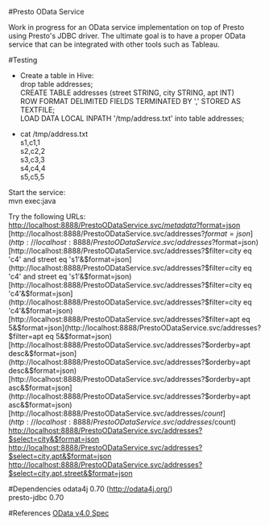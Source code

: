 #Presto OData Service

Work in progress for an OData service implementation on top of Presto using Presto's JDBC driver. The ultimate goal is to have a proper OData service that can be integrated with other tools such as Tableau.

#Testing

- Create a table in Hive:  
drop table addresses;  
CREATE TABLE addresses (street STRING, city STRING, apt INT)  
ROW FORMAT DELIMITED FIELDS TERMINATED BY ','
STORED AS TEXTFILE;    
LOAD DATA LOCAL INPATH '/tmp/address.txt' into table addresses;

- cat /tmp/address.txt   
s1,c1,1   
s2,c2,2  
s3,c3,3  
s4,c4,4   
s5,c5,5  

Start the service:  
mvn exec:java

Try the following URLs:  
[http://localhost:8888/PrestoODataService.svc/$metadata?$format=json](http://localhost:8888/PrestoODataService.svc/$metadata?$format=json)  
[http://localhost:8888/PrestoODataService.svc/addresses?$format=json](http://localhost:8888/PrestoODataService.svc/addresses?$format=json)    
[http://localhost:8888/PrestoODataService.svc/addresses?$filter=city eq 'c4' and street eq 's1'&$format=json](http://localhost:8888/PrestoODataService.svc/addresses?$filter=city eq 'c4' and street eq 's1'&$format=json)  
[http://localhost:8888/PrestoODataService.svc/addresses?$filter=city eq 'c4'&$format=json](http://localhost:8888/PrestoODataService.svc/addresses?$filter=city eq 'c4'&$format=json)    
[http://localhost:8888/PrestoODataService.svc/addresses?$filter=apt eq 5&$format=json](http://localhost:8888/PrestoODataService.svc/addresses?$filter=apt eq 5&$format=json)
[http://localhost:8888/PrestoODataService.svc/addresses?$orderby=apt desc&$format=json](http://localhost:8888/PrestoODataService.svc/addresses?$orderby=apt desc&$format=json)
[http://localhost:8888/PrestoODataService.svc/addresses?$orderby=apt asc&$format=json](http://localhost:8888/PrestoODataService.svc/addresses?$orderby=apt asc&$format=json)
[http://localhost:8888/PrestoODataService.svc/addresses/$count](http://localhost:8888/PrestoODataService.svc/addresses/$count)
[http://localhost:8888/PrestoODataService.svc/addresses?$select=city&$format=json](http://localhost:8888/PrestoODataService.svc/addresses?$select=city&$format=json)
[http://localhost:8888/PrestoODataService.svc/addresses?$select=city,apt&$format=json](http://localhost:8888/PrestoODataService.svc/addresses?$select=city,apt&$format=json)
[http://localhost:8888/PrestoODataService.svc/addresses?$select=city,apt,street&$format=json](http://localhost:8888/PrestoODataService.svc/addresses?$select=city,apt,street&$format=json)

#Dependencies
odata4j 0.70 (http://odata4j.org/)   
presto-jdbc 0.70

#References
[OData v4.0 Spec](http://www.odata.org/documentation/odata-version-4-0/)
